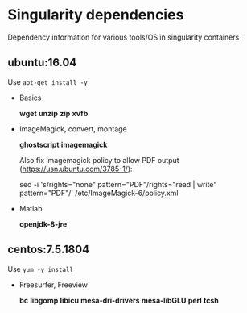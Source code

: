 # Singularity dependencies
Dependency information for various tools/OS in singularity containers

## ubuntu:16.04

Use `apt-get install -y`

* Basics

  __wget__ __unzip__ __zip__ __xvfb__

* ImageMagick, convert, montage

  __ghostscript__ __imagemagick__

  Also fix imagemagick policy to allow PDF output (https://usn.ubuntu.com/3785-1/):
  
    sed -i 's/rights="none" pattern="PDF"/rights="read | write" pattern="PDF"/' /etc/ImageMagick-6/policy.xml

* Matlab

  __openjdk-8-jre__


## centos:7.5.1804

Use `yum -y install`

* Freesurfer, Freeview

  __bc__ __libgomp__ __libicu__ __mesa-dri-drivers__ __mesa-libGLU__ __perl__ __tcsh__

